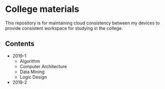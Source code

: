 # College materials
This repository is for maintaining cloud consistency between my devices to provide consistent workspace for studying in the college.
## Contents
* 2019-1
    - Algorithm
    - Computer Architecture
    - Data Mining
    - Logic Design
* 2019-2
